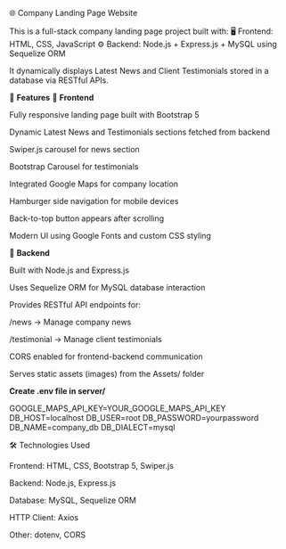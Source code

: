 🌐 Company Landing Page Website

This is a full-stack company landing page project built with:
🖥️ Frontend: HTML, CSS, JavaScript
⚙️ Backend: Node.js + Express.js + MySQL using Sequelize ORM

It dynamically displays Latest News and Client Testimonials stored in a database via RESTful APIs.

🚀 **Features**
🔹 **Frontend**

Fully responsive landing page built with Bootstrap 5

Dynamic Latest News and Testimonials sections fetched from backend

Swiper.js carousel for news section

Bootstrap Carousel for testimonials

Integrated Google Maps for company location

Hamburger side navigation for mobile devices

Back-to-top button appears after scrolling

Modern UI using Google Fonts and custom CSS styling

🔹 **Backend**

Built with Node.js and Express.js

Uses Sequelize ORM for MySQL database interaction

Provides RESTful API endpoints for:

/news → Manage company news

/testimonial → Manage client testimonials

CORS enabled for frontend-backend communication

Serves static assets (images) from the Assets/ folder

**Create .env file in server/**

GOOGLE_MAPS_API_KEY=YOUR_GOOGLE_MAPS_API_KEY
DB_HOST=localhost
DB_USER=root
DB_PASSWORD=yourpassword
DB_NAME=company_db
DB_DIALECT=mysql


🛠️ Technologies Used

Frontend: HTML, CSS, Bootstrap 5, Swiper.js

Backend: Node.js, Express.js

Database: MySQL, Sequelize ORM

HTTP Client: Axios

Other: dotenv, CORS
